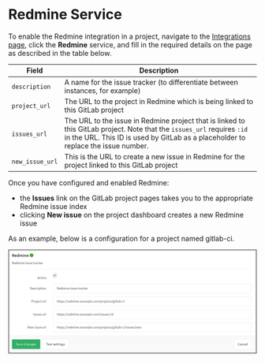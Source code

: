 # Redmine Service

To enable the Redmine integration in a project, navigate to the
[Integrations page](project_services.md#accessing-the-project-services), click
the **Redmine** service, and fill in the required details on the page as described
in the table below.

| Field | Description |
| ----- | ----------- |
| `description`   | A name for the issue tracker (to differentiate between instances, for example) |
| `project_url`   | The URL to the project in Redmine which is being linked to this GitLab project |
| `issues_url`    | The URL to the issue in Redmine project that is linked to this GitLab project. Note that the `issues_url` requires `:id` in the URL. This ID is used by GitLab as a placeholder to replace the issue number. |
| `new_issue_url` | This is the URL to create a new issue in Redmine for the project linked to this GitLab project |

Once you have configured and enabled Redmine:

- the **Issues** link on the GitLab project pages takes you to the appropriate
  Redmine issue index
- clicking **New issue** on the project dashboard creates a new Redmine issue

As an example, below is a configuration for a project named gitlab-ci.

![Redmine configuration](img/redmine_configuration.png)
